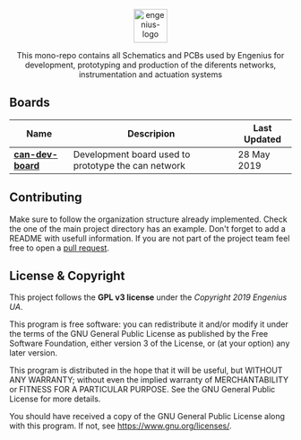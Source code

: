 <p align="center"><a href="http://engeniusteam.web.ua.pt/" target="_blank"><img height="60" src="https://github.com/engeniusua/pcb-warehouse/blob/master/docs/assets/engeniusLogo.png?raw=true" alt="engenius-logo"></a>
</p>

<p align="center">This mono-repo contains all Schematics and PCBs used by Engenius for development, prototyping and production of the diferents networks, instrumentation and actuation systems

## Boards

| Name | Descripion | Last Updated |
|------|------------|--------------|
| [__can-dev-board__](https://github.com/engeniusua/pcb-warehouse/tree/master/hardware/can-dev-board) | Development board used to prototype the can network | 28 May 2019  |

## Contributing

Make sure to follow the organization structure
already implemented. Check the one of the main project directory has an example. Don't forget to add a README with usefull information.
If you are not part of the project team feel free to open a [pull request](https://help.github.com/en/articles/about-pull-requests). 


## License & Copyright

This project follows the __GPL v3 license__ under the _Copyright 2019 Engenius UA_.

This program is free software: you can redistribute it and/or modify
it under the terms of the GNU General Public License as published by
the Free Software Foundation, either version 3 of the License, or
(at your option) any later version.

This program is distributed in the hope that it will be useful,
but WITHOUT ANY WARRANTY; without even the implied warranty of
MERCHANTABILITY or FITNESS FOR A PARTICULAR PURPOSE.  See the
GNU General Public License for more details.

You should have received a copy of the GNU General Public License
along with this program.  If not, see <https://www.gnu.org/licenses/>.
